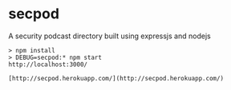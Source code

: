# secpod
A security podcast directory built using expressjs and nodejs

    > npm install 
    > DEBUG=secpod:* npm start
    http://localhost:3000/
    
    [http://secpod.herokuapp.com/](http://secpod.herokuapp.com/)
    
   
